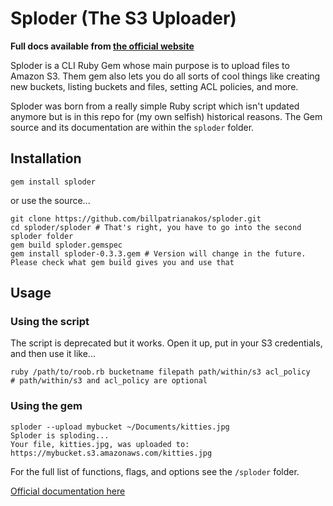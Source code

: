 # Sploder (The S3 Uploader)

__Full docs available from [the official website](http://sploder.cleverlabs.info)__

Sploder is a CLI Ruby Gem whose main purpose is to upload files to Amazon S3. Them gem also lets you do all sorts of cool things like creating new buckets, listing buckets and files, setting ACL policies, and more.

Sploder was born from a really simple Ruby script which isn't updated anymore but is in this repo for (my own selfish) historical reasons. The Gem source and its documentation are within the `sploder` folder.

## Installation

`gem install sploder`

or use the source...

```
git clone https://github.com/billpatrianakos/sploder.git
cd sploder/sploder # That's right, you have to go into the second sploder folder
gem build sploder.gemspec
gem install sploder-0.3.3.gem # Version will change in the future. Please check what gem build gives you and use that
```

## Usage

### Using the script

The script is deprecated but it works. Open it up, put in your S3 credentials, and then use it like...

```
ruby /path/to/roob.rb bucketname filepath path/within/s3 acl_policy
# path/within/s3 and acl_policy are optional
```

### Using the gem

```
sploder --upload mybucket ~/Documents/kitties.jpg
Sploder is sploding...
Your file, kitties.jpg, was uploaded to:
https://mybucket.s3.amazonaws.com/kitties.jpg
```

For the full list of functions, flags, and options see the `/sploder` folder.

[Official documentation here](http://sploder.cleverlabs.info)

